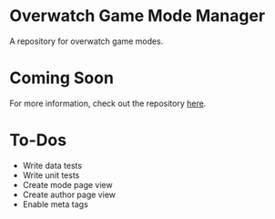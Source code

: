 # Overwatch Game Mode Manager

A repository for overwatch game modes.

# Coming Soon

For more information, check out the repository [here](https://github.com/laurayco/ogmmgr).

# To-Dos
* Write data tests
* Write unit tests
* Create mode page view
* Create author page view
* Enable meta tags
